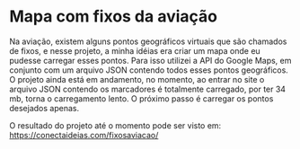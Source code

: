 # Mapa com fixos da aviação
Na aviação, existem alguns pontos geográficos virtuais que são chamados de fixos, e nesse projeto, a minha idéias era criar um mapa onde eu pudesse carregar esses pontos. Para isso utilizei a API do Google Maps, em conjunto com um arquivo JSON contendo todos esses pontos geográficos.
O projeto ainda está em andamento, no momento, ao entrar no site o arquivo JSON contendo os marcadores é totalmente carregado, por ter 34 mb, torna o carregamento lento. O próximo passo é carregar os pontos desejados apenas.

O resultado do projeto até o momento pode ser visto em: https://conectaideias.com/fixosaviacao/
